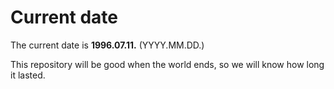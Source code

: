 # Current date

The current date is **1996.07.11.** (YYYY.MM.DD.)

This repository will be good when the world ends, so we will know how long it lasted.